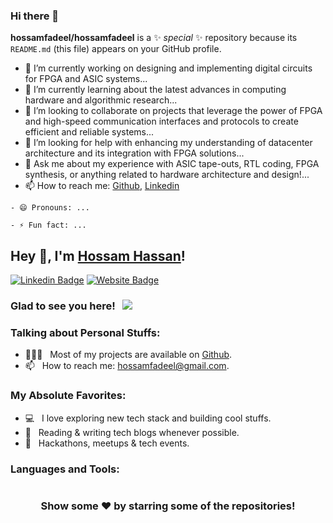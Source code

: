 ### Hi there 👋


**hossamfadeel/hossamfadeel** is a ✨ _special_ ✨ repository because its `README.md` (this file) appears on your GitHub profile.

- 🔭 I’m currently working on designing and implementing digital circuits for FPGA and ASIC systems...
- 🌱 I’m currently learning about the latest advances in computing hardware and algorithmic research...
- 👯 I’m looking to collaborate on projects that leverage the power of FPGA and high-speed communication interfaces and protocols to create efficient and reliable systems...
- 🤔 I’m looking for help with enhancing my understanding of datacenter architecture and its integration with FPGA solutions...
- 💬 Ask me about my experience with ASIC tape-outs, RTL coding, FPGA synthesis, or anything related to hardware architecture and design!...
- 📫 How to reach me: [Github](https://github.com/hossamfadeel), [Linkedin](https://www.linkedin.com/in/hossam-fadeel-hassan/)


```
- 😄 Pronouns: ...
```
```
- ⚡ Fun fact: ...
```

## Hey 👋, I'm [Hossam Hassan](https://github.com/hossamfadeel/)!

[![Linkedin Badge](https://img.shields.io/badge/-LinkedIn-0e76a8?style=flat-square&logo=Linkedin&logoColor=white)](https://linkedin.com/in/hossamfadeel)
[![Website Badge](https://img.shields.io/badge/Website-3b5998?style=flat-square&logo=google-chrome&logoColor=white)](https://hossamfadeel.github.io/)
<!-- [![Twitter Badge](https://img.shields.io/badge/-Twitter-00acee?style=flat-square&logo=Twitter&logoColor=white)](https://twitter.com/horusgada)
[![Instagram Badge](https://img.shields.io/badge/-Instagram-e4405f?style=flat-square&logo=Instagram&logoColor=white)](https://instagram.com/horusgada/)
[![Telegram Badge](https://img.shields.io/badge/-Telegram-0088cc?style=flat-square&logo=Telegram&logoColor=white)](https://t.me/zxcv2008a) -->

### Glad to see you here! &nbsp; ![](https://visitor-badge.glitch.me/badge?page_id=hossamfadeel.hossamfadeel&style=flat-square&color=0088cc)

<!-- .👨🏻‍💻. Software Engineer .🎓. Pusan National University .🏛. Egyptian Based in South Korea .📍. Three times Hackathon Winner .🏆. Passionate about finding innovative solutions for global challenges .🌍. Motivated to help designing cutting-edge technologies .💡. I love to explore new technologies and leverage them to solve real-life problems .✨. Currently into DevOps .♾️. and Blockchain .💰🚀₿.  -->


### Talking about Personal Stuffs:

<!-- - 🛠 &nbsp; I’m currently working with Golang, Nodejs, C++, Gitlab-CI, RestAPI, Javascript, etc. -->
<!-- - 🚀 &nbsp; I’m currently working at [NotionTheory](https://notiontheory.com). -->
- 👨🏻‍💻 &nbsp; Most of my projects are available on [Github](https://github.com/hossamfadeel).
- 📫 &nbsp; How to reach me: hossamfadeel@gmail.com.

### My Absolute Favorites:

- 💻 &nbsp; I love exploring new tech stack and building cool stuffs.
- 📰 &nbsp; Reading & writing tech blogs whenever possible.
- 🍕 &nbsp; Hackathons, meetups & tech events.

### Languages and Tools:

<!-- <code><img height="27" src="https://blog.golang.org/go-brand/Go-Logo/PNG/Go-Logo_LightBlue.png" alt="go"></code>
<code><img height="27" src="https://www.docker.com/sites/default/files/social/docker_facebook_share.png" alt="docker"></code>
<code><img height="27" src="https://kubernetes.io/images/favicon.png" alt="kubernetes"></code>
<code><img height="27" src="https://raw.githubusercontent.com/github/explore/80688e429a7d4ef2fca1e82350fe8e3517d3494d/topics/cpp/cpp.png" alt="cpp"></code>
<code><img height="27" src="https://raw.githubusercontent.com/github/explore/80688e429a7d4ef2fca1e82350fe8e3517d3494d/topics/python/python.png" alt="python"></code>
<code><img height="27" src="https://raw.githubusercontent.com/github/explore/80688e429a7d4ef2fca1e82350fe8e3517d3494d/topics/javascript/javascript.png" alt="javascript"></code>
<code><img height="27" src="https://raw.githubusercontent.com/github/explore/80688e429a7d4ef2fca1e82350fe8e3517d3494d/topics/react/react.png" alt="react"></code>
<code><img height="27" src="https://raw.githubusercontent.com/github/explore/80688e429a7d4ef2fca1e82350fe8e3517d3494d/topics/sql/sql.png" alt="sql"></code>
<code><img height="27" src="https://raw.githubusercontent.com/devicons/devicon/master/icons/git/git-original.svg" alt="git"></code>
<code><img height="27" src="https://raw.githubusercontent.com/github/explore/80688e429a7d4ef2fca1e82350fe8e3517d3494d/topics/terminal/terminal.png" alt="terminal"></code> -->


<!-- ### Projects and Dev Stuffs:

<details>	
  <summary><b>⚡ Github Stats</b></summary>

  <br />
  <img height="180em" src="https://github-readme-stats.vercel.app/api?username=zxcv2008a&show_icons=true&hide_border=true&&count_private=true&include_all_commits=true" />
  <img height="180em" src="https://github-readme-stats.vercel.app/api/top-langs/?username=zxcv2008a&exclude_repo=KNN-Image-Classification&show_icons=true&hide_border=true&layout=compact&langs_count=8"/>
</details>

<details>	
  <summary><b>☄️ Github Streaks</b></summary>

  <br />
  <img height="180em" src="https://github-readme-streak-stats.herokuapp.com/?user=zxcv2008a&hide_border=true" />
</details>

<details>	
  <br />
  <summary><b>⚙️ Things I use to get stuff done</b></summary>
  	<ul>
  	    <li><b>OS:</b> Ubuntu 20.04 LTE</li>
	    <li><b>Laptop: </b> MSI Laptop</li>
  	    <li><b>Browser: </b> Chrome Browser</li>
	    <li><b>Terminal: </b> ZSH: Oh My Zsh </li>
	    <li><b>Code Editor:</b> VSCode</li>
	    <li><b>To Stay Updated:</b> Dev.to, Medium, Linkedin and Twitter.</li>
	    <br />
	</ul>	
</details> -->

#

<div align="center">

### Show some ❤️ by starring some of the repositories!

</div>
